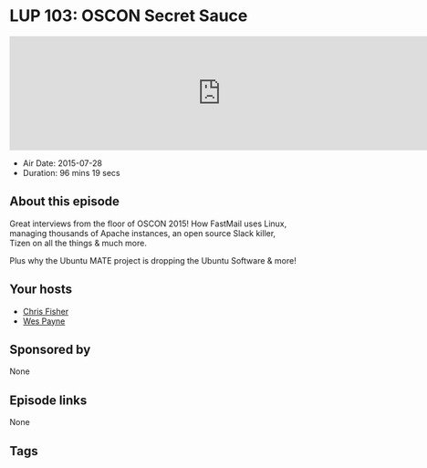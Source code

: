 # LUP 103: OSCON Secret Sauce

<iframe src="https://player.fireside.fm/v2/RUkczH-V+OxgL5sf9?theme=dark" width="740" height="200" frameborder="0" scrolling="no"></iframe>

* Air Date: 2015-07-28
* Duration: 96 mins 19 secs

## About this episode

Great interviews from the floor of OSCON 2015! How FastMail uses Linux, managing thousands of Apache instances, an open source Slack killer, Tizen on all the things & much more.

Plus why the Ubuntu MATE project is dropping the Ubuntu Software & more!

## Your hosts
* [Chris Fisher](https://linuxunplugged.com/hosts/chrislas)
* [Wes Payne](https://linuxunplugged.com/hosts/wes)

## Sponsored by

None



## Episode links

None



## Tags

